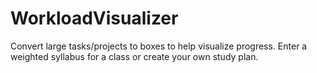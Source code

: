 # WorkloadVisualizer
Convert large tasks/projects to boxes to help visualize progress. Enter a weighted syllabus for a class or create your own study plan.
